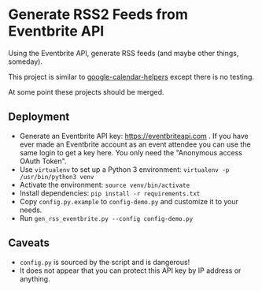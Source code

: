 Generate RSS2 Feeds from Eventbrite API
=======================================

Using the Eventbrite API, generate RSS feeds (and maybe other things,
someday).

This project is similar to
[google-calendar-helpers](https://github.com/pnijjar/google-calendar-helpers)
except there is no testing. 

At some point these projects should be merged.

Deployment
----------

- Generate an Eventbrite API key: <https://eventbriteapi.com> . If you
  have ever made an Eventbrite account as an event attendee you can
  use the same login to get a key here. You only need the "Anonymous
  access OAuth Token".
- Use `virtualenv` to set up a Python 3 environment: `virtualenv -p
  /usr/bin/python3 venv`
- Activate the environment: `source venv/bin/activate`
- Install dependencies: `pip install -r requirements.txt`
- Copy `config.py.example` to `config-demo.py` and customize it to your
  needs.
- Run `gen_rss_eventbrite.py --config config-demo.py`


Caveats
-------

- `config.py` is sourced by the script and is dangerous!
- It does not appear that you can protect this API key by IP address
  or anything.
